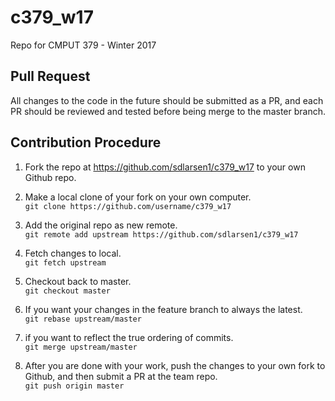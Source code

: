 # c379_w17
Repo for CMPUT 379 - Winter 2017

## Pull Request
All changes to the code in the future should be submitted as a PR, and each PR should be reviewed and tested before being merge to the master branch.

## Contribution Procedure
1. Fork the repo at https://github.com/sdlarsen1/c379_w17 to your own Github repo.  

2. Make a local clone of your fork on your own computer.   
` git clone https://github.com/username/c379_w17 `  

3. Add the original repo as new remote.  
`git remote add upstream https://github.com/sdlarsen1/c379_w17`

4. Fetch changes to local.  
`git fetch upstream`

5. Checkout back to master.   
`git checkout master`

6. If you want your changes in the feature branch to always the latest.  
 `git rebase upstream/master`

7. if you want to reflect the true ordering of commits.  
 `git merge upstream/master`

8. After you are done with your work, push the changes to your own fork to Github, and then submit a PR at the team repo.  
 `git push origin master`
